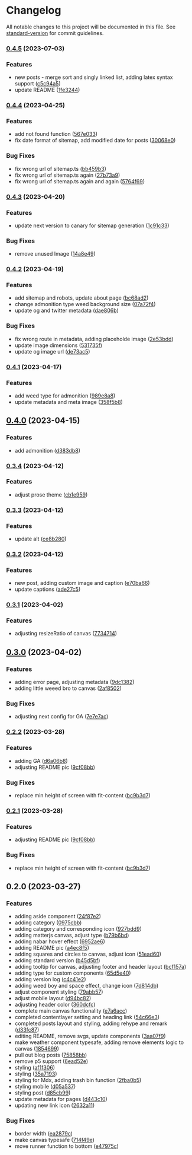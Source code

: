 # Changelog

All notable changes to this project will be documented in this file. See [standard-version](https://github.com/conventional-changelog/standard-version) for commit guidelines.

### [0.4.5](https://github.com/yuconnorl/terminal-420/compare/v0.4.4...v0.4.5) (2023-07-03)


### Features

* new posts - merge sort and singly linked list, adding latex syntax support ([c5c94a5](https://github.com/yuconnorl/terminal-420/commit/c5c94a517042137adab62979ab854ed357513269))
* update README ([1fe3244](https://github.com/yuconnorl/terminal-420/commit/1fe32449cf3c75fb1779c6cd05846c8550e0b31c))

### [0.4.4](https://github.com/yuconnorl/terminal-420/compare/v0.4.3...v0.4.4) (2023-04-25)


### Features

* add not found function ([567e033](https://github.com/yuconnorl/terminal-420/commit/567e033d8677252c0633b5c7e1be7dce7750e45a))
* fix date format of sitemap, add modified date for posts ([30068e0](https://github.com/yuconnorl/terminal-420/commit/30068e0e8c2d8cab3b8ceab24d031384ac01423f))


### Bug Fixes

* fix wrong url of sitemap.ts ([bb459b3](https://github.com/yuconnorl/terminal-420/commit/bb459b3f7d71d6b7a6564ef96ae6aa233c5347bf))
* fix wrong url of sitemap.ts again ([27b73a9](https://github.com/yuconnorl/terminal-420/commit/27b73a9e7e94d0cd16b0cd15b3d609d5773e4a66))
* fix wrong url of sitemap.ts again and again ([5764f69](https://github.com/yuconnorl/terminal-420/commit/5764f693a2b38c237525a985e7a0603e3bc1b712))

### [0.4.3](https://github.com/yuconnorl/terminal-420/compare/v0.4.2...v0.4.3) (2023-04-20)


### Features

* update next version to canary for sitemap generation ([1c91c33](https://github.com/yuconnorl/terminal-420/commit/1c91c33beb88b7a20fe1ee19925293c68b39f59b))


### Bug Fixes

* remove unused Image ([14a8e49](https://github.com/yuconnorl/terminal-420/commit/14a8e49b50f7ebe202887860f3ff48fdeaeb27e7))

### [0.4.2](https://github.com/yuconnorl/terminal-420/compare/v0.4.1...v0.4.2) (2023-04-19)


### Features

* add sitemap and robots, update about page ([bc68ad2](https://github.com/yuconnorl/terminal-420/commit/bc68ad2ac8b32aaa3ea39f31566b11d7b3db0428))
* change admonition type weed background size ([07a72f4](https://github.com/yuconnorl/terminal-420/commit/07a72f4b011b0b7faedb9ccf0e92dd827d7e3d6e))
* update og and twitter metadata ([dae806b](https://github.com/yuconnorl/terminal-420/commit/dae806b60fd88027ca6c7b7b85091c4231bdc107))


### Bug Fixes

* fix wrong route in metadata, adding placeholde image ([2e53bdd](https://github.com/yuconnorl/terminal-420/commit/2e53bddcd1a4c02b7c58aac6c0b96387071b0c73))
* update image dimensions ([531735f](https://github.com/yuconnorl/terminal-420/commit/531735f27e0499f7f2b3751d49405e741ea1e733))
* update og image url ([de73ac5](https://github.com/yuconnorl/terminal-420/commit/de73ac55d29844a47f00862611bdb4d613dd074a))

### [0.4.1](https://github.com/yuconnorl/terminal-420/compare/v0.4.0...v0.4.1) (2023-04-17)


### Features

* add weed type for admonition ([989e8a8](https://github.com/yuconnorl/terminal-420/commit/989e8a86aa953456714f51ab606e48454cb62e86))
* update metadata and meta image ([358f5b8](https://github.com/yuconnorl/terminal-420/commit/358f5b8902da5fd7ad9893e658a19dd3350a3530))

## [0.4.0](https://github.com/yuconnorl/terminal-420/compare/v0.3.4...v0.4.0) (2023-04-15)


### Features

* add admonition ([d383db8](https://github.com/yuconnorl/terminal-420/commit/d383db86f0181e6eb661e728bf89bf8cbd433eda))

### [0.3.4](https://github.com/yuconnorl/terminal-420/compare/v0.3.3...v0.3.4) (2023-04-12)


### Features

* adjust prose theme ([cb1e959](https://github.com/yuconnorl/terminal-420/commit/cb1e95992d1fb9f1d9e5c9715c53917bca5062f4))

### [0.3.3](https://github.com/yuconnorl/terminal-420/compare/v0.3.2...v0.3.3) (2023-04-12)


### Features

* update alt ([ce8b280](https://github.com/yuconnorl/terminal-420/commit/ce8b280bd2928960b85b0fc86d5b5571d0ae69d2))

### [0.3.2](https://github.com/yuconnorl/terminal-420/compare/v0.3.1...v0.3.2) (2023-04-12)


### Features

* new post, adding custom image and caption ([e70ba66](https://github.com/yuconnorl/terminal-420/commit/e70ba660ca7d1e2fdef259dbc9d099861d109630))
* update captions ([ade27c5](https://github.com/yuconnorl/terminal-420/commit/ade27c5f3c1dca8da1cacffe8e6b3b94afda24c2))

### [0.3.1](https://github.com/yuconnorl/terminal-420/compare/v0.3.0...v0.3.1) (2023-04-02)


### Features

* adjusting resizeRatio of canvas ([7734714](https://github.com/yuconnorl/terminal-420/commit/77347144e63b38daafd99b5ac77e9b35af94c037))

## [0.3.0](https://github.com/yuconnorl/terminal-420/compare/v0.2.2...v0.3.0) (2023-04-02)


### Features

* adding error page, adjusting metadata ([9dc1382](https://github.com/yuconnorl/terminal-420/commit/9dc138224d0056080610f4c503bfed9e87dbc382))
* adding little weeed bro to canvas ([2af8502](https://github.com/yuconnorl/terminal-420/commit/2af85028aeaebe6681feb199277426ecdc3014bb))


### Bug Fixes

* adjusting next config for GA ([7e7e7ac](https://github.com/yuconnorl/terminal-420/commit/7e7e7ac6056487aee4e3fa89d0ab9bb4f1e81f20))

### [0.2.2](https://github.com/yuconnorl/terminal-420/compare/v0.2.0...v0.2.2) (2023-03-28)


### Features

* adding GA ([d6a06b8](https://github.com/yuconnorl/terminal-420/commit/d6a06b8faef1d2d75fac67c09dedf546eeaab01c))
* adjusting README pic ([9cf08bb](https://github.com/yuconnorl/terminal-420/commit/9cf08bb32cd5671bcc1ccea8a958b45417348940))


### Bug Fixes

* replace min height of screen with fit-content ([bc9b3d7](https://github.com/yuconnorl/terminal-420/commit/bc9b3d7f93b0aebc04d6a26a979a792118f039ec))

### [0.2.1](https://github.com/yuconnorl/terminal-420/compare/v0.2.0...v0.2.1) (2023-03-28)


### Features

* adjusting README pic ([9cf08bb](https://github.com/yuconnorl/terminal-420/commit/9cf08bb32cd5671bcc1ccea8a958b45417348940))


### Bug Fixes

* replace min height of screen with fit-content ([bc9b3d7](https://github.com/yuconnorl/terminal-420/commit/bc9b3d7f93b0aebc04d6a26a979a792118f039ec))

## 0.2.0 (2023-03-27)


### Features

* adding aside component ([24f87e2](https://github.com/yuconnorl/terminal-420/commit/24f87e260a099bb54f93c2ed88f2ca222207d64e))
* adding category ([0975cbb](https://github.com/yuconnorl/terminal-420/commit/0975cbb572168b1d6ce8acaba9a3828807652ef7))
* adding category and corresponding icon ([927bdd9](https://github.com/yuconnorl/terminal-420/commit/927bdd91d632eec6f4d5fbe660b8d914844a8436))
* adding matterjs canvas, adjust type ([b79b6bd](https://github.com/yuconnorl/terminal-420/commit/b79b6bd08ab11c5839fab20a0acd9f5a1253a2df))
* adding nabar hover effect ([6952ae6](https://github.com/yuconnorl/terminal-420/commit/6952ae67e12a70bee678e4dbdbf48ca2b8de95b9))
* adding README pic ([a4ec8f5](https://github.com/yuconnorl/terminal-420/commit/a4ec8f5ab2f8514b4971e0297531eb9ed82335b0))
* adding squares and circles to canvas, adjust icon ([51ead60](https://github.com/yuconnorl/terminal-420/commit/51ead60dda1edf5f65019c1336f8e4bc28fde4f0))
* adding standard version ([b45d5bf](https://github.com/yuconnorl/terminal-420/commit/b45d5bf4e97594a19b2f9244514a213c0a6d6ec9))
* adding tooltip for canvas, adjusting footer and header layout ([bcf157a](https://github.com/yuconnorl/terminal-420/commit/bcf157aa0bed2a9a011bba871bfbacfe4aad8435))
* adding type for custom components ([65d5e40](https://github.com/yuconnorl/terminal-420/commit/65d5e406c95ac1f9f4f6a34f2ee4a88818fabd0b))
* adding version log ([c4c41e2](https://github.com/yuconnorl/terminal-420/commit/c4c41e2a6ea97879c28f5c21520f373bab4d668d))
* adding weed boy and space effect, change icon ([7d814db](https://github.com/yuconnorl/terminal-420/commit/7d814dbb5a33f0d52131211c17d7f69b30c75d8b))
* adjust component styling ([79abb57](https://github.com/yuconnorl/terminal-420/commit/79abb571f81895a6f04c8735b5e42b9a2b1c0ece))
* adjust mobile layout ([d94bc82](https://github.com/yuconnorl/terminal-420/commit/d94bc82a47e41f131b97de1e34d42ed5c4370050))
* adjusting header color ([360dcfc](https://github.com/yuconnorl/terminal-420/commit/360dcfc2d4ff800fe1e5624da73d0f50279ad080))
* complete main canvas functionality ([e7a6acc](https://github.com/yuconnorl/terminal-420/commit/e7a6acc82ee8fac0618d4794817418680e017583))
* completed contentlayer setting and heading link ([54c66e3](https://github.com/yuconnorl/terminal-420/commit/54c66e340d3b801e078af82681f7a74e277d6c31))
* completed posts layout and styling, adding rehype and remark ([d33fc87](https://github.com/yuconnorl/terminal-420/commit/d33fc8762654c9fc3bd83636c955b578000e940b))
* editing README, remove svgs, update components ([3aa07f9](https://github.com/yuconnorl/terminal-420/commit/3aa07f9073f30acdb49e44f95416ce28d2aa856a))
* make weather component typesafe, adding remove elements logic to canvas ([1854699](https://github.com/yuconnorl/terminal-420/commit/18546995f3e431cc0c5c66c2fe52eebaa60511fe))
* pull out blog posts ([75858bb](https://github.com/yuconnorl/terminal-420/commit/75858bb34fe0b6cd662c06a232cad28b12b643b4))
* remove p5 support ([6ead52e](https://github.com/yuconnorl/terminal-420/commit/6ead52e5b0c52f94200ab94828be16420685ea35))
* styling ([af1f306](https://github.com/yuconnorl/terminal-420/commit/af1f3065a75d88544e681f4a7a3e385f30db9f78))
* styling ([35a7193](https://github.com/yuconnorl/terminal-420/commit/35a7193951c8fba95803f82e2d5e759772f165c2))
* styling for Mdx, adding trash bin function ([2fba0b5](https://github.com/yuconnorl/terminal-420/commit/2fba0b5af98c5e9f3ac88dfd7ae8dc047b989b31))
* styling mobile ([d05a537](https://github.com/yuconnorl/terminal-420/commit/d05a537c261c7c9e8eeed7467a93e66f83e0662a))
* styling post ([d85cb99](https://github.com/yuconnorl/terminal-420/commit/d85cb99b52bb39e647ee0318d4f5e556f7c83652))
* update metadata for pages ([d443c10](https://github.com/yuconnorl/terminal-420/commit/d443c10ee20e6ed2dd1c43c70b0ada51f66ad3d1))
* updating new link icon ([2632a11](https://github.com/yuconnorl/terminal-420/commit/2632a1151a2854dcd40288208c71d615dc647a5e))


### Bug Fixes

* border width ([ea2879c](https://github.com/yuconnorl/terminal-420/commit/ea2879c2a6ab92bc09efc952f6c49e63332f86d6))
* make canvas typesafe ([714f49e](https://github.com/yuconnorl/terminal-420/commit/714f49e761ce686429c53f7c5e3be52cea7db680))
* move runner function to bottom ([e47975c](https://github.com/yuconnorl/terminal-420/commit/e47975c5789944cd80404cc439f6a9cba14c4b5d))
